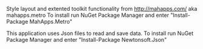 ﻿Style layout and extented toolkit functionality from http://mahapps.com/ aka mahapps.metro
To install run NuGet Package Manager and enter "Install-Package MahApps.Metro"

This application uses Json files to read and save data. 
To install run NuGet Package Manager and enter "Install-Package Newtonsoft.Json"